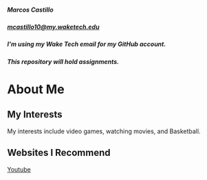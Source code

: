 ##### Marcos Castillo
##### mcastillo10@my.waketech.edu
##### I'm using my Wake Tech email for my GitHub account.
##### This repository will hold assignments.

# About Me
## My Interests
My interests include video games, watching movies, and Basketball.
## Websites I Recommend
[Youtube](https://www.youtube.com/)